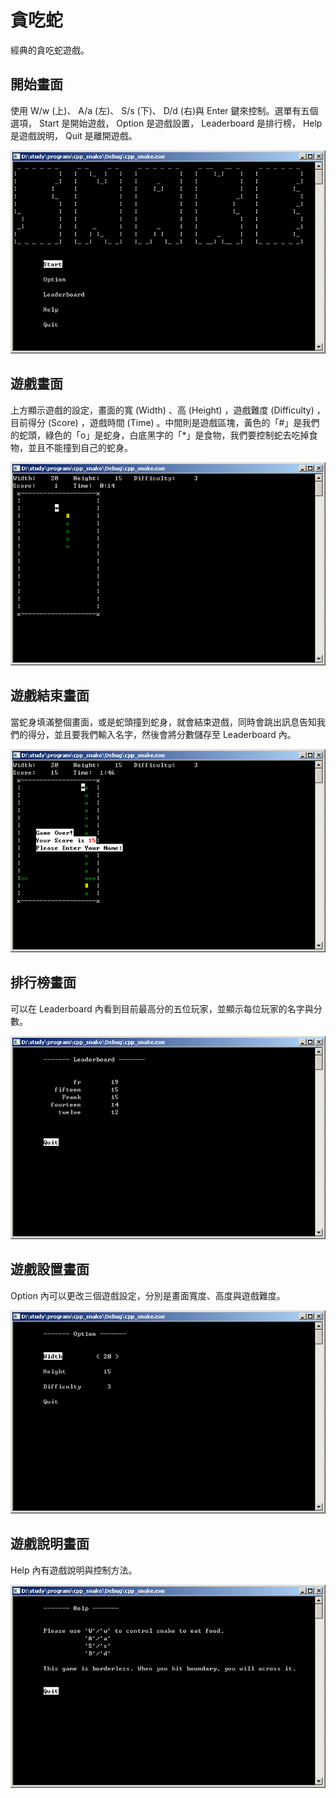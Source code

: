 # 貪吃蛇

經典的貪吃蛇遊戲。

## 開始畫面

使用 W/w (上)、 A/a (左)、 S/s (下)、 D/d (右)與 Enter 鍵來控制。選單有五個選項， Start 是開始遊戲， Option 是遊戲設置， Leaderboard 是排行榜， Help 是遊戲說明， Quit 是離開遊戲。

![](./pics/snake01.PNG)

## 遊戲畫面

上方顯示遊戲的設定，畫面的寬 (Width) 、高 (Height) ，遊戲難度 (Difficulty) ，目前得分 (Score) ，遊戲時間 (Time) 。中間則是遊戲區塊，黃色的「#」是我們的蛇頭，綠色的「o」是蛇身，白底黑字的「*」是食物，我們要控制蛇去吃掉食物，並且不能撞到自己的蛇身。

![](./pics/snake02.PNG)

## 遊戲結束畫面

當蛇身填滿整個畫面，或是蛇頭撞到蛇身，就會結束遊戲，同時會跳出訊息告知我們的得分，並且要我們輸入名字，然後會將分數儲存至 Leaderboard 內。

![](./pics/snake03.PNG)

## 排行榜畫面

可以在 Leaderboard 內看到目前最高分的五位玩家，並顯示每位玩家的名字與分數。

![](./pics/snake04.PNG)

## 遊戲設置畫面

Option 內可以更改三個遊戲設定，分別是畫面寬度、高度與遊戲難度。

![](./pics/snake05.PNG)

## 遊戲說明畫面

Help 內有遊戲說明與控制方法。

![](./pics/snake06.PNG)
